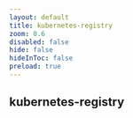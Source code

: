 ```yaml
---
layout: default
title: kubernetes-registry
zoom: 0.6
disabled: false
hide: false
hideInToc: false
preload: true
---
```


## kubernetes-registry
